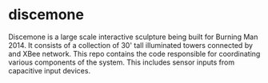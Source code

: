 discemone
=========

Discemone is a large scale interactive sculpture being built for Burning Man 2014.  It consists of a collection of 30' tall illuminated towers connected by and XBee network.  This repo contains the code responsible for coordinating various components of the system.  This includes sensor inputs from capacitive input devices.